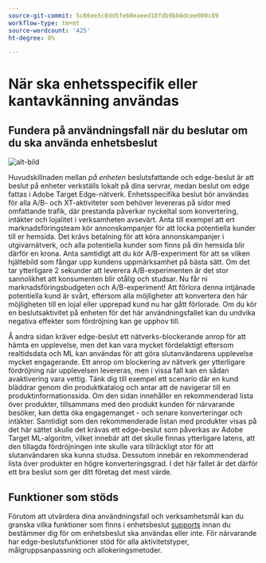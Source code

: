 ```yaml
---
source-git-commit: 5c66ee5c8dd5fe60eaeed10fdb9bb6dcee000c89
workflow-type: tm+mt
source-wordcount: '425'
ht-degree: 0%

---
```

# När ska enhetsspecifik eller kantavkänning användas

## Fundera på användningsfall när du beslutar om du ska använda enhetsbeslut

![alt-bild](assets/comparison.jpeg)

Huvudskillnaden mellan *på enheten* beslutsfattande och edge-beslut är att beslut på enheter verkställs lokalt på dina servrar, medan beslut om edge fattas i Adobe Target Edge-nätverk. Enhetsspecifika beslut bör användas för alla A/B- och XT-aktiviteter som behöver levereras på sidor med omfattande trafik, där prestanda påverkar nyckeltal som konvertering, intäkter och lojalitet i verksamheten avsevärt. Anta till exempel att ert marknadsföringsteam kör annonskampanjer för att locka potentiella kunder till er hemsida. Det krävs betalning för att köra annonskampanjer i utgivarnätverk, och alla potentiella kunder som finns på din hemsida blir därför en krona. Anta samtidigt att du kör A/B-experiment för att se vilken hjältebild som fångar upp kundens uppmärksamhet på bästa sätt. Om det tar ytterligare 2 sekunder att leverera A/B-experimenten är det stor sannolikhet att konsumenten blir otålig och studsar. Nu får ni marknadsföringsbudgeten och A/B-experiment! Att förlora denna intjänade potentiella kund är svårt, eftersom alla möjligheter att konvertera den här möjligheten till en lojal eller upprepad kund nu har gått förlorade. Om du kör en beslutsaktivitet på enheten för det här användningsfallet kan du undvika negativa effekter som fördröjning kan ge upphov till.

Å andra sidan kräver edge-beslut ett nätverks-blockerande anrop för att hämta en upplevelse, men det kan vara mycket fördelaktigt eftersom realtidsdata och ML kan användas för att göra slutanvändarens upplevelse mycket engagerande. Ett anrop om blockering av nätverk ger ytterligare fördröjning när upplevelsen levereras, men i vissa fall kan en sådan avaktivering vara vettig. Tänk dig till exempel ett scenario där en kund bläddrar genom din produktkatalog och antar att de navigerar till en produktinformationssida. Om den sidan innehåller en rekommenderad lista över produkter, tillsammans med den produkt kunden för närvarande besöker, kan detta öka engagemanget - och senare konverteringar och intäkter. Samtidigt som den rekommenderade listan med produkter visas på det här sättet skulle det krävas ett edge-beslut som påverkas av Adobe Target ML-algoritm, vilket innebär att det skulle finnas ytterligare latens, att den tillagda fördröjningen inte skulle vara tillräckligt stor för att slutanvändaren ska kunna studsa. Dessutom innebär en rekommenderad lista över produkter en högre konverteringsgrad. I det här fallet är det därför ett bra beslut som ger ditt företag det mest värde.

## Funktioner som stöds

Förutom att utvärdera dina användningsfall och verksamhetsmål kan du granska vilka funktioner som finns i enhetsbeslut [supports](../on-device-decisioning/supported-features.md) innan du bestämmer dig för om enhetsbeslut ska användas eller inte. För närvarande har edge-beslutsfunktioner stöd för alla aktivitetstyper, målgruppsanpassning och allokeringsmetoder.